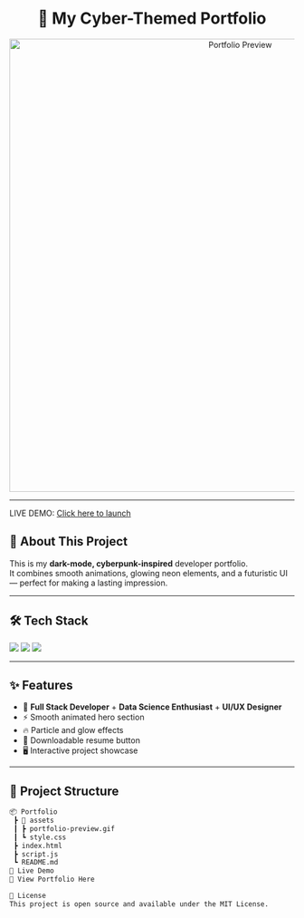 <h1 align="center">🚀 My Cyber-Themed Portfolio</h1>

<p align="center">
  <img src="assets/portfolio-preview.gif" alt="Portfolio Preview" width="800"/>
</p>

---

LIVE DEMO: [Click here to launch]((https://tarun-desetti-portfolio.netlify.app/))




## 🖤 About This Project
This is my **dark-mode, cyberpunk-inspired** developer portfolio.  
It combines smooth animations, glowing neon elements, and a futuristic UI — perfect for making a lasting impression.

---

## 🛠 Tech Stack
<p>
  <img src="https://img.shields.io/badge/HTML5-%23E34F26.svg?style=for-the-badge&logo=html5&logoColor=white"/>
  <img src="https://img.shields.io/badge/CSS3-%231572B6.svg?style=for-the-badge&logo=css3&logoColor=white"/>
  <img src="https://img.shields.io/badge/JavaScript-%23F7DF1E.svg?style=for-the-badge&logo=javascript&logoColor=black"/>
</p>

---



    
## ✨ Features
- 🎯 **Full Stack Developer** + **Data Science Enthusiast** + **UI/UX Designer**
- ⚡ Smooth animated hero section
- 🔥 Particle and glow effects
- 📄 Downloadable resume button
- 🖥 Interactive project showcase

---

## 📂 Project Structure
```bash
📦 Portfolio
 ┣ 📂 assets
 ┃ ┣ portfolio-preview.gif
 ┃ ┗ style.css
 ┣ index.html
 ┣ script.js
 ┗ README.md
🚀 Live Demo
🔗 View Portfolio Here

📜 License
This project is open source and available under the MIT License.
